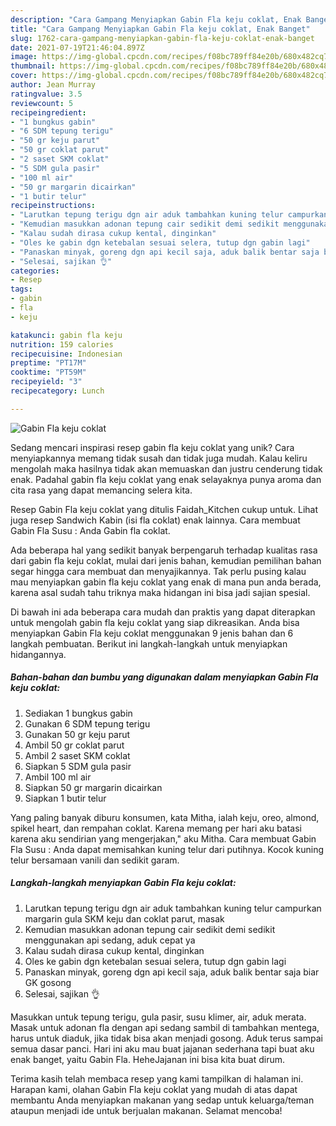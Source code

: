 ```yaml
---
description: "Cara Gampang Menyiapkan Gabin Fla keju coklat, Enak Banget"
title: "Cara Gampang Menyiapkan Gabin Fla keju coklat, Enak Banget"
slug: 1762-cara-gampang-menyiapkan-gabin-fla-keju-coklat-enak-banget
date: 2021-07-19T21:46:04.897Z
image: https://img-global.cpcdn.com/recipes/f08bc789ff84e20b/680x482cq70/gabin-fla-keju-coklat-foto-resep-utama.jpg
thumbnail: https://img-global.cpcdn.com/recipes/f08bc789ff84e20b/680x482cq70/gabin-fla-keju-coklat-foto-resep-utama.jpg
cover: https://img-global.cpcdn.com/recipes/f08bc789ff84e20b/680x482cq70/gabin-fla-keju-coklat-foto-resep-utama.jpg
author: Jean Murray
ratingvalue: 3.5
reviewcount: 5
recipeingredient:
- "1 bungkus gabin"
- "6 SDM tepung terigu"
- "50 gr keju parut"
- "50 gr coklat parut"
- "2 saset SKM coklat"
- "5 SDM gula pasir"
- "100 ml air"
- "50 gr margarin dicairkan"
- "1 butir telur"
recipeinstructions:
- "Larutkan tepung terigu dgn air aduk tambahkan kuning telur campurkan margarin gula SKM keju dan coklat parut, masak"
- "Kemudian masukkan adonan tepung cair sedikit demi sedikit menggunakan api sedang, aduk cepat ya"
- "Kalau sudah dirasa cukup kental, dinginkan"
- "Oles ke gabin dgn ketebalan sesuai selera, tutup dgn gabin lagi"
- "Panaskan minyak, goreng dgn api kecil saja, aduk balik bentar saja biar GK gosong"
- "Selesai, sajikan 👌"
categories:
- Resep
tags:
- gabin
- fla
- keju

katakunci: gabin fla keju 
nutrition: 159 calories
recipecuisine: Indonesian
preptime: "PT17M"
cooktime: "PT59M"
recipeyield: "3"
recipecategory: Lunch

---
```



![Gabin Fla keju coklat](https://img-global.cpcdn.com/recipes/f08bc789ff84e20b/680x482cq70/gabin-fla-keju-coklat-foto-resep-utama.jpg)

Sedang mencari inspirasi resep gabin fla keju coklat yang unik? Cara menyiapkannya memang tidak susah dan tidak juga mudah. Kalau keliru mengolah maka hasilnya tidak akan memuaskan dan justru cenderung tidak enak. Padahal gabin fla keju coklat yang enak selayaknya punya aroma dan cita rasa yang dapat memancing selera kita.

Resep Gabin Fla keju coklat yang ditulis Faidah_Kitchen cukup untuk. Lihat juga resep Sandwich Kabin (isi fla coklat) enak lainnya. Cara membuat Gabin Fla Susu : Anda Gabin fla coklat.

Ada beberapa hal yang sedikit banyak berpengaruh terhadap kualitas rasa dari gabin fla keju coklat, mulai dari jenis bahan, kemudian pemilihan bahan segar hingga cara membuat dan menyajikannya. Tak perlu pusing kalau mau menyiapkan gabin fla keju coklat yang enak di mana pun anda berada, karena asal sudah tahu triknya maka hidangan ini bisa jadi sajian spesial.


Di bawah ini ada beberapa cara mudah dan praktis yang dapat diterapkan untuk mengolah gabin fla keju coklat yang siap dikreasikan. Anda bisa menyiapkan Gabin Fla keju coklat menggunakan 9 jenis bahan dan 6 langkah pembuatan. Berikut ini langkah-langkah untuk menyiapkan hidangannya.

<!--inarticleads1-->

##### Bahan-bahan dan bumbu yang digunakan dalam menyiapkan Gabin Fla keju coklat:

1. Sediakan 1 bungkus gabin
1. Gunakan 6 SDM tepung terigu
1. Gunakan 50 gr keju parut
1. Ambil 50 gr coklat parut
1. Ambil 2 saset SKM coklat
1. Siapkan 5 SDM gula pasir
1. Ambil 100 ml air
1. Siapkan 50 gr margarin dicairkan
1. Siapkan 1 butir telur


Yang paling banyak diburu konsumen, kata Mitha, ialah keju, oreo, almond, spikel heart, dan rempahan coklat. Karena memang per hari aku batasi karena aku sendirian yang mengerjakan,&#34; aku Mitha. Cara membuat Gabin Fla Susu : Anda dapat memisahkan kuning telur dari putihnya. Kocok kuning telur bersamaan vanili dan sedikit garam. 

<!--inarticleads2-->

##### Langkah-langkah menyiapkan Gabin Fla keju coklat:

1. Larutkan tepung terigu dgn air aduk tambahkan kuning telur campurkan margarin gula SKM keju dan coklat parut, masak
1. Kemudian masukkan adonan tepung cair sedikit demi sedikit menggunakan api sedang, aduk cepat ya
1. Kalau sudah dirasa cukup kental, dinginkan
1. Oles ke gabin dgn ketebalan sesuai selera, tutup dgn gabin lagi
1. Panaskan minyak, goreng dgn api kecil saja, aduk balik bentar saja biar GK gosong
1. Selesai, sajikan 👌


Masukkan untuk tepung terigu, gula pasir, susu klimer, air, aduk merata. Masak untuk adonan fla dengan api sedang sambil di tambahkan mentega, harus untuk diaduk, jika tidak bisa akan menjadi gosong. Aduk terus sampai semua dasar panci. Hari ini aku mau buat jajanan sederhana tapi buat aku enak banget, yaitu Gabin Fla. HeheJajanan ini bisa kita buat dirum. 

Terima kasih telah membaca resep yang kami tampilkan di halaman ini. Harapan kami, olahan Gabin Fla keju coklat yang mudah di atas dapat membantu Anda menyiapkan makanan yang sedap untuk keluarga/teman ataupun menjadi ide untuk berjualan makanan. Selamat mencoba!
